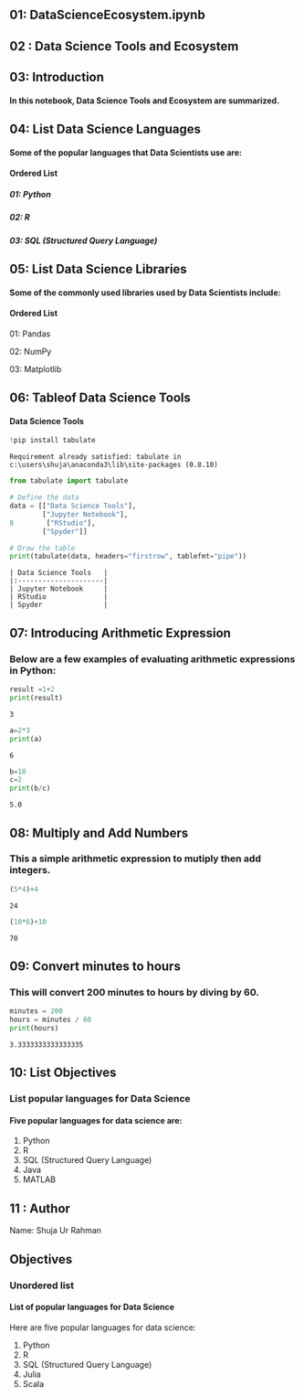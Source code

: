 ## 01: DataScienceEcosystem.ipynb

## 02 : Data Science Tools and Ecosystem

## 03: Introduction

#### In this notebook, Data Science Tools and Ecosystem are summarized.

## 04: List Data Science Languages

#### Some of the popular languages that Data Scientists use are:

#### Ordered List

##### 01: Python
##### 02: R
##### 03: SQL (Structured Query Language)

## 05: List Data Science Libraries

#### Some of the commonly used libraries used by Data Scientists include:

#### Ordered List

01: Pandas

02: NumPy

03: Matplotlib

## 06: Tableof Data Science Tools

#### Data Science Tools


```python
!pip install tabulate
```

    Requirement already satisfied: tabulate in c:\users\shuja\anaconda3\lib\site-packages (0.8.10)
    


```python
from tabulate import tabulate

# Define the data
data = [["Data Science Tools"],
        ["Jupyter Notebook"],
8        ["RStudio"],
        ["Spyder"]]

# Draw the table
print(tabulate(data, headers="firstrow", tablefmt="pipe"))
```

    | Data Science Tools   |
    |:---------------------|
    | Jupyter Notebook     |
    | RStudio              |
    | Spyder               |
    

## 07: Introducing Arithmetic Expression 

### Below are a few examples of evaluating arithmetic expressions in Python:


```python
result =1+2
print(result)
```

    3
    


```python
a=2*3
print(a)
```

    6
    


```python
b=10
c=2
print(b/c)
```

    5.0
    

## 08: Multiply and Add Numbers

### This a simple arithmetic expression to mutiply then add integers.


```python
(5*4)+4
```




    24




```python
(10*6)+10
```




    70



## 09: Convert minutes to hours

### This will convert 200 minutes to hours by diving by 60.


```python
minutes = 200
hours = minutes / 60
print(hours)  
```

    3.3333333333333335
    

## 10: List Objectives

### List popular languages for Data Science

#### Five popular languages for data science are:

1. Python
2. R
3. SQL (Structured Query Language)
4. Java
5. MATLAB

## 11 : Author 

Name: Shuja Ur Rahman

## Objectives

### Unordered list

#### List  of popular languages for Data Science

Here are five popular languages for data science:

1. Python
2. R
3. SQL (Structured Query Language)
4. Julia
5. Scala
